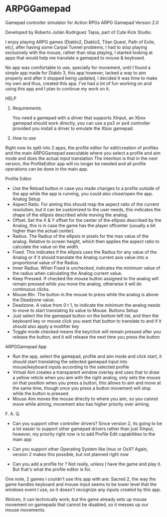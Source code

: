 # ARPGGamepad
Gamepad controller simulator for Action RPGs
ARPG Gamepad
Version 2.0

Developed by Roberto Julián Rodríguez Tapia, part of Cute Kick Studio.

I enjoy playing ARPG games (Diablo2, Diablo3, Titan Quest, Path of Exile, etc), 
after having some Carpal Tunnel problems, I had to stop playing exclusively with 
the mouse, rather than stop playing, I started looking at apps that would help me 
translate a gamepad to mouse & keyboard.

No app was comfortable to use, specially for movement, until I found a simple app 
made for Diablo 3, this app however, lacked a way to aim properly and after it 
stopped being updated, I decided it was time to make my own and thus, created this app.
I've had a lot of fun working on and using this app and I plan to continue my work on it.


HELP

1. Requirements.

   You need a gamepad with a driver that supports XInput, an Xbox gamepad should work directly,
you can use a ps3 or ps4 controller provided you install a driver to emulate the Xbox gamepad.

2. How to use

Right now its split into 2 apps, the profile editor for edit/creation of profiles and the main
ARPGGamepad executable where you select a profile and aim mode and does the actual input translation
The intention is that in the next version, the ProfileEditor app will no longer be needed and all 
profile operations can be done in the main app.

Profile Editor

- Use the Reload button in case you made changes to a profile outside of the app while the
app is running, you could also close/open the app.
Analog Setup
- Aspect Ratio. For aiming this should map the aspect raito of the current resolution, but it 
can be customized to the user needs, this indicates the shape of the ellipsis described 
while moving the analog.
- Offset. Set the X & Y offset for the center of the ellipsis described by the Analog, this is
in case the game has the player offcenter (usually a bit higher than the actual center).
- Radius. The Radius of the ellipsis in pixels for the max value of the analog. Relative to screen 
height, which then applies the aspect ratio to calculate the value on the width.
- Fixed. This indicates if the ellipsis uses the Radius for any value of the Analog or if it
should translate the Analog current axis value into a proportional value of the Radius.
- Inner Radius. When Fixed is unchecked, indicates the minimum value of the radius when
calculating the Analog current value.
- Keep Pressed. If checked the mouse button assigned to the analog will remain pressed
while you move the analog, otherwise it will do continuous clicks.
- Mouse Btn. The button in the mouse to press while the analog is above the Deadzone value.
- Deadzone. A value from 0 t 1, to indicate the minimum the analog needs to move to start
translating its value to Mouse.
Buttons Setup
- Just select the the gamepad button on the bottom left list, and then the keyboard key or 
mouse click you want that button to translate to and if it should also apply a modifier key
- Toggle mode checked means the key/click will remain pressed after you release the button, and
it will release the next time you press the button


ARPGGamepad App

- Run the app, select the gamepad, profile and aim mode and click start, 
it should start translating the selected gamepad input into mouse/keyboard inputs according to the selected profile
- Virtual Aim creates a transparent window overlay and uses that to draw a yellow reticle when you aim
with the right analog, only sets the mouse on that position when you press a button, this allows to aim and
move at the same time, though once you press a button movement will stop while the button is pressed.
- Mouse Aim moves the mouse directly to where you aim, so you cannot move while aiming, movement also has
higher priority over aiming.

F. A. Q.

- Can you support other controller drivers?
Since version 2, its going to be a lot easier to support other gamepad drivers rather than just XInput,
however, my priority right now is to add Profile Edit capabilities to the main app

- Can you support other Operating System like linux or OsX?
Again, version 2 makes this possible, but not planned right now

- Can you add a profile for <GameName>?
Not really, unless I have the game and play it. But that's what the profile editor is for.



One note, 2 games I couldn't use this app with are:
Sacred 2, the way the game handles keyboard and mouse input seems to be lower level that the windows event I use,
so it doesn't recognize any inputs created by this app.

Wolcen, it can technically work, but the game already sets up mouse movement on gamepads that cannot be disabled,
so it messes up our mouse movements.